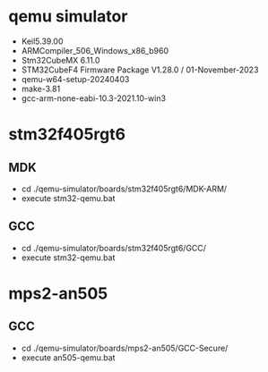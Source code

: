 # qemu simulator

 - Keil5.39.00
 - ARMCompiler_506_Windows_x86_b960
 - Stm32CubeMX 6.11.0
 - STM32CubeF4 Firmware Package V1.28.0 / 01-November-2023
 - qemu-w64-setup-20240403
 - make-3.81
 - gcc-arm-none-eabi-10.3-2021.10-win3

# stm32f405rgt6

## MDK
 - cd ./qemu-simulator/boards/stm32f405rgt6/MDK-ARM/
 - execute stm32-qemu.bat

## GCC
 - cd ./qemu-simulator/boards/stm32f405rgt6/GCC/
 - execute stm32-qemu.bat

# mps2-an505

## GCC
 - cd ./qemu-simulator/boards/mps2-an505/GCC-Secure/
 - execute an505-qemu.bat